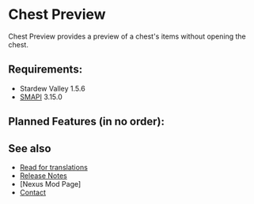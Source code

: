 # Chest Preview
Chest Preview provides a preview of a chest's items without opening the chest.

## Requirements:
- Stardew Valley 1.5.6
- [SMAPI](https://smapi.io/) 3.15.0


## Planned Features (in no order):


## See also
- [Read for translations](translations.md)
- [Release Notes](release-notes.md)
- [Nexus Mod Page]
- [Contact](https://twitter.com/madded__)
